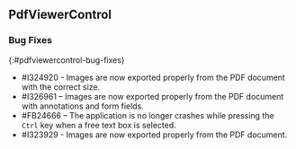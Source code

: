 ## PdfViewerControl

### Bug Fixes
{:#pdfviewercontrol-bug-fixes}
* \#I324920 - Images are now exported properly from the PDF document with the correct size.
* \#I326961 – Images are now exported properly from the PDF document with annotations and form fields.
* \#FB24666 – The application is no longer crashes while pressing the `Ctrl` key when a free text box is selected.
* \#I323929 - Images are now exported properly from the PDF document.